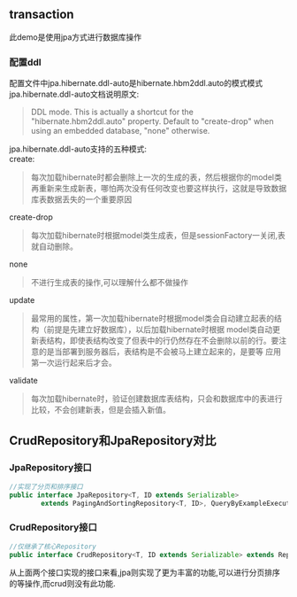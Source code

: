## transaction
此demo是使用jpa方式进行数据库操作

### 配置ddl
配置文件中jpa.hibernate.ddl-auto是hibernate.hbm2ddl.auto的模式模式
jpa.hibernate.ddl-auto文档说明原文:
>DDL mode. This is actually a shortcut for the "hibernate.hbm2ddl.auto" property. Default to "create-drop" when using an embedded database, "none" otherwise.


jpa.hibernate.ddl-auto支持的五种模式:<br>
create:
>每次加载hibernate时都会删除上一次的生成的表，然后根据你的model类再重新来生成新表，哪怕两次没有任何改变也要这样执行，这就是导致数据库表数据丢失的一个重要原因

create-drop
>每次加载hibernate时根据model类生成表，但是sessionFactory一关闭,表就自动删除。

none
>不进行生成表的操作,可以理解什么都不做操作

update
>最常用的属性，第一次加载hibernate时根据model类会自动建立起表的结构（前提是先建立好数据库），以后加载hibernate时根据 model类自动更新表结构，即使表结构改变了但表中的行仍然存在不会删除以前的行。要注意的是当部署到服务器后，表结构是不会被马上建立起来的，是要等 应用第一次运行起来后才会。

validate
>每次加载hibernate时，验证创建数据库表结构，只会和数据库中的表进行比较，不会创建新表，但是会插入新值。



## CrudRepository和JpaRepository对比

### JpaRepository接口
~~~java
//实现了分页和排序接口
public interface JpaRepository<T, ID extends Serializable>
		extends PagingAndSortingRepository<T, ID>, QueryByExampleExecutor<T>
~~~

### CrudRepository接口

~~~java
//仅继承了核心Repository
public interface CrudRepository<T, ID extends Serializable> extends Repository<T, ID> {
~~~

从上面两个接口实现的接口来看,jpa则实现了更为丰富的功能,可以进行分页排序的等操作,而crud则没有此功能.